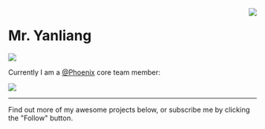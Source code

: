 <img align="right" src="https://github-readme-stats.vercel.app/api?username=gyl-coder&show_icons=true&hide_border=true">

# Mr. Yanliang

<!-- > A coder committed to creating perfect sdk. -->

<img src="https://github-readme-stats.vercel.app/api/top-langs/?username=gyl-coder&hide=html&hide_border=true">

Currently I am a [@Phoenix](https://github.com/PhoenixIQ) core team member:

<a href="http://developer.phoenix.iquantex.com/">
  <img src="https://github-readme-stats.vercel.app/api/pin/?username=PhoenixIQ&show_owner=true" />
</a>

<br>

----

Find out more of my awesome projects below, or subscribe me by clicking the "Follow" button.
